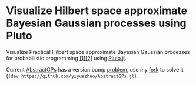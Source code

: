 # Visualize Hilbert space approximate Bayesian Gaussian processes using Pluto

Visualize Practical Hilbert space approximate Bayesian Gaussian processes for probabilistic programming [[1]](https://arxiv.org/pdf/2004.11408)[[2]](https://github.com/gabriuma/basis_functions_approach_to_GP) using [Pluto.jl](https://github.com/fonsp/Pluto.jl).

Current [AbstractGPs](https://github.com/JuliaGaussianProcesses/AbstractGPs.jl) has a version bump [problem](https://github.com/JuliaGaussianProcesses/AbstractGPs.jl/issues/44), use my [fork](https://github.com/yiyuezhuo/AbstractGPs.jl) to solve it (`]dev https://github.com/yiyuezhuo/AbstractGPs.jl`).

<!--
## Preview

Pluto.jl requires rerun to replicate results, so I export some html for quick check, though interactive widget will not work.

* Basic: "Exact" approximation for a original Rmd notebook example.
* Scouting: "Exact" approximation for a scouting model.
* Scouting and CmdStan: Scouting model with `CmdStan.jl`
* The Battle of Corol Sea: ...
-->